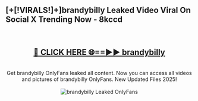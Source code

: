 <h2>[+[!VIRALS!]+]brandybilly Leaked Video Viral On Social X Trending Now - 8kccd</h2>
<br>
<div align="center">
<h2><a href="https://libra.edu.pl?brandybilly" rel="nofollow">🔴 CLICK HERE 🌐==►► brandybilly</a></h2>
<br>
Get brandybilly OnlyFans leaked all content. Now you can access all videos and pictures of brandybilly OnlyFans. New Updated Files 2025!
<br>
<br>
<a href="https://libra.edu.pl?brandybilly" rel="nofollow" data-target="animated-image.originalLink"><img src="https://i.ibb.co.com/WyWwxjT/player-gif2.gif" alt="brandybilly Leaked OnlyFans" style="max-width: 100%; display: inline-block;" data-target="animated-image.originalImage"></a>
</div>
<br>